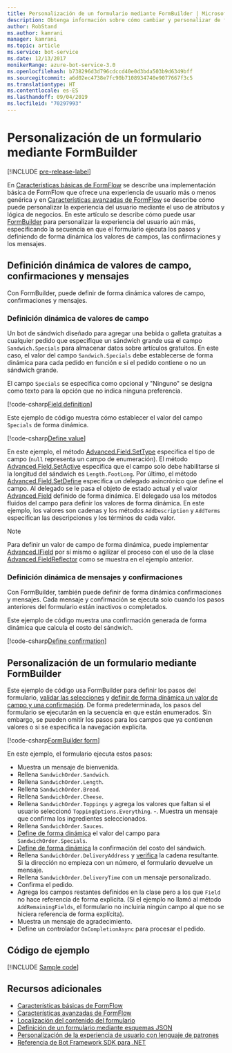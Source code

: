 ```yaml
---
title: Personalización de un formulario mediante FormBuilder | Microsoft Docs
description: Obtenga información sobre cómo cambiar y personalizar de forma dinámica el flujo y el contenido de las conversaciones con FormBuilder para Bot Framework SDK para .NET.
author: RobStand
ms.author: kamrani
manager: kamrani
ms.topic: article
ms.service: bot-service
ms.date: 12/13/2017
monikerRange: azure-bot-service-3.0
ms.openlocfilehash: b738296d3d796cdccd40e0d3bda503b9d6349bff
ms.sourcegitcommit: a6d02ec4738e7fc90b7108934740e9077667f3c5
ms.translationtype: HT
ms.contentlocale: es-ES
ms.lasthandoff: 09/04/2019
ms.locfileid: "70297993"
---
```

# <a name="customize-a-form-using-formbuilder"></a>Personalización de un formulario mediante FormBuilder

[!INCLUDE [pre-release-label](../includes/pre-release-label-v3.md)]

En [Características básicas de FormFlow](bot-builder-dotnet-formflow.md) se describe una implementación básica de FormFlow que ofrece una experiencia de usuario más o menos genérica y en [Características avanzadas de FormFlow](bot-builder-dotnet-formflow-advanced.md) se describe cómo puede personalizar la experiencia del usuario mediante el uso de atributos y lógica de negocios. En este artículo se describe cómo puede usar [FormBuilder][formBuilder] para personalizar la experiencia del usuario aún más, especificando la secuencia en que el formulario ejecuta los pasos y definiendo de forma dinámica los valores de campos, las confirmaciones y los mensajes. 

## <a name="dynamically-define-field-values-confirmations-and-messages"></a>Definición dinámica de valores de campo, confirmaciones y mensajes

Con FormBuilder, puede definir de forma dinámica valores de campo, confirmaciones y mensajes.

### <a name="dynamically-define-field-values"></a>Definición dinámica de valores de campo 

Un bot de sándwich diseñado para agregar una bebida o galleta gratuitas a cualquier pedido que especifique un sándwich grande usa el campo `Sandwich.Specials` para almacenar datos sobre artículos gratuitos. En este caso, el valor del campo `Sandwich.Specials` debe establecerse de forma dinámica para cada pedido en función e si el pedido contiene o no un sándwich grande. 

El campo `Specials` se especifica como opcional y "Ninguno" se designa como texto para la opción que no indica ninguna preferencia.

[!code-csharp[Field definition](../includes/code/dotnet-formflow-formbuilder.cs#fieldDefinition)]

Este ejemplo de código muestra cómo establecer el valor del campo `Specials` de forma dinámica. 

[!code-csharp[Define value](../includes/code/dotnet-formflow-formbuilder.cs#defineValue)]

En este ejemplo, el método [Advanced.Field.SetType][setType] especifica el tipo de campo (`null` representa un campo de enumeración). El método [Advanced.Field.SetActive][setActive] especifica que el campo solo debe habilitarse si la longitud del sándwich es `Length.FootLong`. Por último, el método [Advanced.Field.SetDefine][setDefine] especifica un delegado asincrónico que define el campo. Al delegado se le pasa el objeto de estado actual y el valor [Advanced.Field][field] definido de forma dinámica. El delegado usa los métodos fluidos del campo para definir los valores de forma dinámica. En este ejemplo, los valores son cadenas y los métodos `AddDescription` y `AddTerms` especifican las descripciones y los términos de cada valor.

> [!NOTE]
> Para definir un valor de campo de forma dinámica, puede implementar [Advanced.IField][iField] por sí mismo o agilizar el proceso con el uso de la clase [Advanced.FieldReflector][FieldReflector] como se muestra en el ejemplo anterior. 

### <a name="dynamically-define-messages-and-confirmations"></a>Definición dinámica de mensajes y confirmaciones

Con FormBuilder, también puede definir de forma dinámica confirmaciones y mensajes. Cada mensaje y confirmación se ejecuta solo cuando los pasos anteriores del formulario están inactivos o completados. 

Este ejemplo de código muestra una confirmación generada de forma dinámica que calcula el costo del sándwich. 

[!code-csharp[Define confirmation](../includes/code/dotnet-formflow-formbuilder.cs#defineConfirmation)]

## <a name="customize-a-form-using-formbuilder"></a>Personalización de un formulario mediante FormBuilder

Este ejemplo de código usa FormBuilder para definir los pasos del formulario, [validar las selecciones](bot-builder-dotnet-formflow-advanced.md#add-business-logic) y [definir de forma dinámica un valor de campo y una confirmación](#dynamically-define-field-values-confirmations-and-messages). De forma predeterminada, los pasos del formulario se ejecutarán en la secuencia en que están enumerados. Sin embargo, se pueden omitir los pasos para los campos que ya contienen valores o si se especifica la navegación explícita. 

[!code-csharp[FormBuilder form](../includes/code/dotnet-formflow-formbuilder.cs#formBuilderForm)]

En este ejemplo, el formulario ejecuta estos pasos:

- Muestra un mensaje de bienvenida. 
- Rellena `SandwichOrder.Sandwich`. 
- Rellena `SandwichOrder.Length`. 
- Rellena `SandwichOrder.Bread`. 
- Rellena `SandwichOrder.Cheese`. 
- Rellena `SandwichOrder.Toppings` y agrega los valores que faltan si el usuario seleccionó `ToppingOptions.Everything`. -. Muestra un mensaje que confirma los ingredientes seleccionados. 
- Rellena `SandwichOrder.Sauces`. 
- [Define de forma dinámica](#dynamically-define-field-values) el valor del campo para `SandwichOrder.Specials`. 
- [Define de forma dinámica](#dynamically-define-messages-and-confirmations) la confirmación del costo del sándwich. 
- Rellena `SandwichOrder.DeliveryAddress` y [verifica](bot-builder-dotnet-formflow-advanced.md#add-business-logic) la cadena resultante. Si la dirección no empieza con un número, el formulario devuelve un mensaje. 
- Rellena `SandwichOrder.DeliveryTime` con un mensaje personalizado. 
- Confirma el pedido. 
- Agrega los campos restantes definidos en la clase pero a los que `Field` no hace referencia de forma explícita. (Si el ejemplo no llamó al método `AddRemainingFields`, el formulario no incluiría ningún campo al que no se hiciera referencia de forma explícita). 
- Muestra un mensaje de agradecimiento. 
- Define un controlador `OnCompletionAsync` para procesar el pedido. 

## <a name="sample-code"></a>Código de ejemplo

[!INCLUDE [Sample code](../includes/snippet-dotnet-formflow-samples.md)]

## <a name="additional-resources"></a>Recursos adicionales

- [Características básicas de FormFlow](bot-builder-dotnet-formflow.md)
- [Características avanzadas de FormFlow](bot-builder-dotnet-formflow-advanced.md)
- [Localización del contenido del formulario](bot-builder-dotnet-formflow-localize.md)
- [Definición de un formulario mediante esquemas JSON](bot-builder-dotnet-formflow-json-schema.md)
- [Personalización de la experiencia de usuario con lenguaje de patrones](bot-builder-dotnet-formflow-pattern-language.md)
- <a href="/dotnet/api/?view=botbuilder-3.11.0" target="_blank">Referencia de Bot Framework SDK para .NET</a>

[formBuilder]: /dotnet/api/microsoft.bot.builder.formflow.formbuilder-1

[setType]: /dotnet/api/microsoft.bot.builder.formflow.advanced.field-1.settype

[setActive]: /dotnet/api/microsoft.bot.builder.formflow.advanced.field-1.setactive

[setDefine]: /dotnet/api/microsoft.bot.builder.formflow.advanced.field-1.setdefine

[field]: /dotnet/api/microsoft.bot.builder.formflow.advanced.field-1

[iField]: /dotnet/api/microsoft.bot.builder.formflow.advanced.ifield-1

[FieldReflector]: /dotnet/api/microsoft.bot.builder.formflow.advanced.fieldreflector-1
